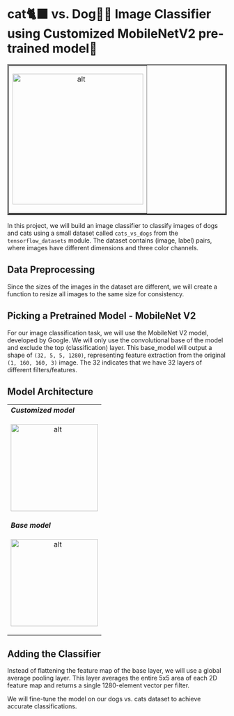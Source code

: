 # cat🐈‍⬛ vs. Dog🐕‍🦺 Image Classifier using Customized MobileNetV2 pre-trained model🔎
<table align="center" border=3>
  <tr>
    <td>
      <p align="center">
        <img src="https://cdn.dribbble.com/users/710395/screenshots/2504947/cat_dog_byb_dribble.gif" alt="alt" width="300">
      </p>
    </td>
  </tr>
</table>

In this project, we will build an image classifier to classify images of dogs and cats using a small dataset called `cats_vs_dogs` from the `tensorflow_datasets` module. The dataset contains (image, label) pairs, where images have different dimensions and three color channels.

## Data Preprocessing

Since the sizes of the images in the dataset are different, we will create a function to resize all images to the same size for consistency.

## Picking a Pretrained Model - MobileNet V2

For our image classification task, we will use the MobileNet V2 model, developed by Google. We will only use the convolutional base of the model and exclude the top (classification) layer. This base_model will output a shape of `(32, 5, 5, 1280)`, representing feature extraction from the original `(1, 160, 160, 3)` image. The 32 indicates that we have 32 layers of different filters/features.

## Model Architecture
<table>
  <tr>
    <td><b><i>Customized model</i></b></td>
  </tr>
  <tr>
    <td>
      <p align="center">
        <img src="app/models/added_component.svg" alt="alt" width="200">
      </p>
    </td>
  </tr>
  <tr>
    <td><b><i>Base model</i></b></td>
  </tr>
  <tr>
    <td>
      <p align="center">
        <img src="app/models/base_model.svg" alt="alt" width="200">
      </p>
    </td>
  </tr>
</table>

## Adding the Classifier

Instead of flattening the feature map of the base layer, we will use a global average pooling layer. This layer averages the entire 5x5 area of each 2D feature map and returns a single 1280-element vector per filter.

We will fine-tune the model on our dogs vs. cats dataset to achieve accurate classifications.



